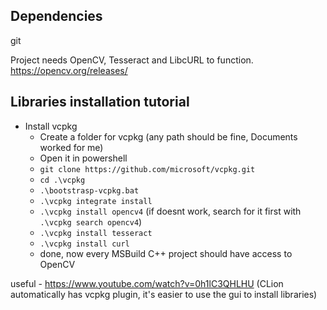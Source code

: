 ## Dependencies

git

Project needs OpenCV, Tesseract and LibcURL to function.
https://opencv.org/releases/


## Libraries installation tutorial

- Install vcpkg
    - Create a folder for vcpkg (any path should be fine, Documents worked for me)
    - Open it in powershell
    - ```git clone https://github.com/microsoft/vcpkg.git```
    - ```cd .\vcpkg```
    - ```.\bootstrasp-vcpkg.bat```
    - ```.\vcpkg integrate install```
    - ```.\vcpkg install opencv4``` (if doesnt work, search for it first with ```.\vcpkg search opencv4```)
    - ```.\vcpkg install tesseract```
    - ```.\vcpkg install curl```
    - done, now every MSBuild C++ project should have access to OpenCV


useful - https://www.youtube.com/watch?v=0h1lC3QHLHU
(CLion automatically has vcpkg plugin, it's easier to use the gui to install libraries)
